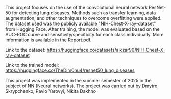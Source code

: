 This project focuses on the use of the convolutional neural network ResNet-50 for detecting lung diseases. Methods such as transfer learning, data augmentation, and other techniques to overcome overfitting were applied. The dataset used was the publicly available "NIH-Chest-X-ray-dataset" from Hugging Face. After training, the model was evaluated based on the AUC-ROC curve and sensitivity/specificity for each class individually. More information is available in the Report.pdf.

Link to the dataset:
https://huggingface.co/datasets/alkzar90/NIH-Chest-X-ray-dataset

Link to the trained model:
https://huggingface.co/TheDim0nu4/resnet50_lung_diseases

This project was implemented in the summer semester of 2025 in the subject of NN (Neural networks). The project was carried out by Dmytro Skrypchenko, Pavlo Yarovyi, Nikita Dakhno
